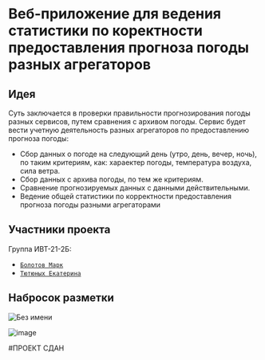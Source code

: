 # Веб-приложение для ведения статистики по коректности предоставления прогноза погоды разных агрегаторов
## Идея
Суть заключается в проверки правильности прогнозирования погоды разных сервисов, путем сравнения с архивом погоды. Сервис будет вести учетную деятельность разных агрегаторов по предоставлению прогноза погоды:
- Сбор данных о погоде на следующий день (утро, день, вечер, ночь), по таким критериям, как: хараектер погоды, температура воздуха, сила ветра.
- Сбор данных с архива погоды, по тем же критериям.
- Сравнение прогнозируемых данных с данными действительными.
- Ведение общей статистики по корректности предоставления прогноза погоды разными агрегаторами
## Участники проекта
Группа ИВТ-21-2Б:
-  [``Болотов Марк``](https://github.com/bolotovmark)
-  [``Тютюных Eкатерина``](https://github.com/Ekaterina-Tyutyunykh)
## Набросок разметки
![Без имени](https://user-images.githubusercontent.com/92545761/200823121-026a4ca2-3a3a-4b4b-b99d-f8831838398a.jpg)

![image](https://user-images.githubusercontent.com/92545761/206870233-421f14e5-2fbd-4ff1-9f45-3a952d0e3172.png)

#ПРОЕКТ СДАН
